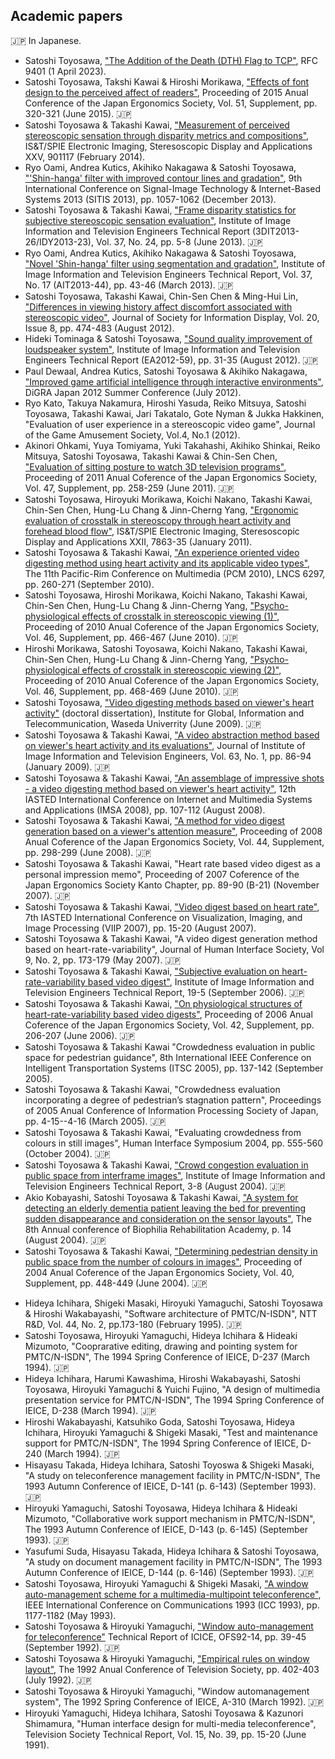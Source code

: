 ## Academic papers

🇯🇵 In Japanese.


- Satoshi Toyosawa,
	["The Addition of the Death (DTH) Flag to TCP"](https://www.rfc-editor.org/info/rfc9401),
	RFC 9401 (1 April 2023).
- Satoshi Toyosawa, Takshi Kawai & Hiroshi Morikawa,
	["Effects of font design to the perceived affect of readers"](https://www.jstage.jst.go.jp/article/jje/51/Supplement/51_S320/_article/-char/ja/),
	Proceeding of 2015 Anual Conference of the Japan Ergonomics Society, Vol. 51, Supplement, pp. 320-321 (June 2015). 🇯🇵
- Satoshi Toyosawa & Takashi Kawai,
	["Measurement of perceived stereoscopic sensation through disparity metrics and compositions"](https://www.spiedigitallibrary.org/conference-proceedings-of-spie/9011/901117/Measurement-of-perceived-stereoscopic-sensation-through-disparity-metrics-and-compositions/10.1117/12.2036667.short),
	IS&T/SPIE Electronic Imaging, Steresoscopic Display and Applications XXV, 901117 (February 2014).
- Ryo Oami, Andrea Kutics, Akihiko Nakagawa & Satoshi Toyosawa,
	["'Shin-hanga' filter with improved contour lines and gradation"](https://ieeexplore.ieee.org/document/6727320),
  	9th International Conference on Signal-Image Technology & Internet-Based Systems 2013 (SITIS 2013), pp. 1057-1062 (December 2013).
- Satoshi Toyosawa & Takashi Kawai,
	["Frame disparity statistics for subjective stereoscopic sensation evaluation"](https://www.jstage.jst.go.jp/article/itetr/37.24/0/37.24_5/_article/-char/ja/),
	Institute of Image Information and Television Engineers Technical Report (3DIT2013-26/IDY2013-23), Vol. 37,  No. 24, pp. 5-8 (June 2013). 🇯🇵
- Ryo Oami, Andrea Kutics, Akihiko Nakagawa & Satoshi Toyosawa,
	["Novel 'Shin-hanga' filter using segmentation and gradation"](https://www.jstage.jst.go.jp/article/itetr/37.17/0/37.17_43/_article/-char/ja/),
	Institute of Image Information and Television Engineers Technical Report, Vol. 37, No. 17 (AIT2013-44), pp. 43-46 (March 2013). 🇯🇵
- Satoshi Toyosawa, Takashi Kawai, Chin-Sen Chen & Ming-Hui Lin,
	["Differences in viewing history affect discomfort associated with stereoscopic video"](https://sid.onlinelibrary.wiley.com/doi/10.1002/jsid.105),
	Journal of Society for Information Display, Vol. 20, Issue 8, pp. 474-483 (August 2012).
- Hideki Tominaga & Satoshi Toyosawa,
	["Sound quality improvement of loudspeaker system"](https://ken.ieice.org/ken/paper/20120802R0vK/),
	Institute of Image Information and Television Engineers Technical Report (EA2012-59), pp. 31-35 (August 2012). 🇯🇵
- Paul Dewaal, Andrea Kutics, Satoshi Toyosawa & Akihiko Nakagawa,
	["Improved game artificial intelligence through interactive environments"](http://digrajapan.org/app-def/S-102/DiGRAJ_WP/wp-content/uploads/2019/06/Paul-Dewaal.pdf),
  	DiGRA Japan 2012 Summer Conference (July 2012).
- Ryo Kato, Takuya Nakamura, Hiroshi Yasuda, Reiko Mitsuya, Satoshi Toyosawa, Takashi Kawai, Jari Takatalo, Gote Nyman & Jukka Hakkinen,
	"Evaluation of user experience in a stereoscopic video game",
	Journal of the Game Amusement Society, Vol.4, No.1 (2012).
- Akinori Ohkami, Yuya Tomiyama,  Yuki Takahashi, Akihiko Shinkai, Reiko Mitsuya, Satoshi Toyosawa, Takashi Kawai & Chin-Sen Chen,
	["Evaluation of sitting posture to watch 3D television programs"](https://www.jstage.jst.go.jp/article/jergo/47spl/0/47spl_0_258/_article/-char/ja/),
	Proceeding of 2011 Anual Coference of the Japan Ergonomics Society, Vol. 47, Supplement, pp. 258-259 (June 2011). 🇯🇵
- Satoshi Toyosawa, Hiroyuki Morikawa, Koichi Nakano, Takashi Kawai, Chin-Sen Chen, Hung-Lu Chang & Jinn-Cherng Yang,
	["Ergonomic evaluation of crosstalk in stereoscopy through heart activity and forehead blood flow"](https://www.spiedigitallibrary.org/conference-proceedings-of-spie/7863/786311/Ergonomic-evaluation-of-crosstalk-in-stereoscopy-through-heart-activity-and/10.1117/12.872199.short),
    IS&T/SPIE Electronic Imaging, Steresoscopic Display and Applications XXII, 7863-35 (January 2011).
- Satoshi Toyosawa & Takashi Kawai,
	["An experience oriented video digesting method using heart activity and its applicable video types"](https://link.springer.com/chapter/10.1007/978-3-642-15702-8_24),
  	The 11th Pacific-Rim Conference on Multimedia (PCM 2010), LNCS 6297, pp. 260-271 (September 2010).
- Satoshi Toyosawa, Hiroshi Morikawa, Koichi Nakano, Takashi Kawai, Chin-Sen Chen, Hung-Lu Chang & Jinn-Cherng Yang,
	["Psycho-physiological effects of crosstalk in stereoscopic viewing (1)"](https://www.jstage.jst.go.jp/article/jergo/46sp/0/46sp_0_480/_article/-char/ja/),
	Proceeding of 2010 Anual Coference of the Japan Ergonomics Society, Vol. 46, Supplement, pp. 466-467 (June 2010). 🇯🇵
- Hiroshi Morikawa, Satoshi Toyosawa, Koichi Nakano, Takashi Kawai, Chin-Sen Chen, Hung-Lu Chang & Jinn-Cherng Yang,
	["Psycho-physiological effects of crosstalk in stereoscopic viewing (2)"](https://www.jstage.jst.go.jp/article/jergo/46sp/0/46sp_0_482/_article/-char/ja/),
	Proceeding of 2010 Anual Coference of the Japan Ergonomics Society, Vol. 46, Supplement, pp. 468-469 (June 2010). 🇯🇵
- Satoshi Toyosawa,
	["Video digesting methods based on viewer's heart activity"](http://www.info.giti.waseda.ac.jp/bulletin/papers/2009/081-084.pdf) (doctoral dissertation),
	Institute for Global, Information and Telecommunication, Waseda Univerrity (June 2009). 🇯🇵
- Satoshi Toyosawa & Takashi Kawai,
	["A video abstraction method based on viewer's heart activity and its evaluations"](https://www.jstage.jst.go.jp/article/itej/63/1/63_1_86/_article/-char/ja),
	Journal of Institute of Image Information and Television Engineers, Vol. 63, No. 1, pp. 86-94 (January 2009). 🇯🇵
- Satoshi Toyosawa & Takashi Kawai,
	["An assemblage of impressive shots - a video digesting method based on viewer's heart activity"](https://www.actapress.com/Abstract.aspx?paperId=33816),
  	12th IASTED International Conference on Internet and Multimedia Systems and Applications (IMSA 2008), pp. 107-112 (August 2008).
- Satoshi Toyosawa & Takashi Kawai,
	["A method for video digest generation based on a viewer's attention measure"](https://www.jstage.jst.go.jp/article/jje1965/44/Supplement/44_Supplement_298/_article/-char/ja),
	Proceeding of 2008 Anual Coference of the Japan Ergonomics Society, Vol. 44, Supplement, pp. 298-299 (June 2008). 🇯🇵
- Satoshi Toyosawa & Takashi Kawai,
	"Heart rate based video digest as a personal impression memo",
	Proceeding of 2007 Coference of the Japan Ergonomics Society Kanto Chapter, pp. 89-90 (B-21) (November 2007). 🇯🇵
- Satoshi Toyosawa & Takashi Kawai,
	["Video digest based on heart rate"](https://dl.acm.org/doi/10.5555/1659167.1659172),
	7th IASTED International Conference on Visualization, Imaging, and Image Processing (VIIP 2007), pp. 15-20 (August 2007).
- Satoshi Toyosawa & Takashi Kawai,
	"A video digest generation method based on heart-rate-variability",
	Journal of Human Interface Society, Vol 9, No. 2, pp. 173-179 (May 2007). 🇯🇵
- Satoshi Toyosawa & Takashi Kawai,
	["Subjective evaluation on heart-rate-variability based video digest"](https://www.jstage.jst.go.jp/article/iteac/2006/0/2006__19-5-1_/_article/-char/ja),
	Institute of Image Information and Television Engineers Technical Report, 19-5 (September 2006). 🇯🇵
- Satoshi Toyosawa & Takashi Kawai,
	["On physiological structures of heart-rate-variability based video digests"](https://www.jstage.jst.go.jp/article/jje1965/42/Supplement/42_Supplement_206/_article/-char/ja),
	Proceeding of 2006 Anual Coference of the Japan Ergonomics Society, Vol. 42, Supplement, pp. 206-207 (June 2006). 🇯🇵
- Satoshi Toyosawa & Takashi Kawai
	"Crowdedness evaluation in public space for pedestrian guidance",
	8th International IEEE Conference on Intelligent Transportation Systems (ITSC 2005), pp. 137-142 (September 2005).
- Satoshi Toyosawa & Takashi Kawai,
	"Crowdedness evaluation incorporating a degree of pedestrian’s stagnation pattern",
	Proceedings of 2005 Anual Conference of Information Processing Society of Japan, pp. 4-15--4-16 (March 2005). 🇯🇵
- Satoshi Toyosawa & Takashi Kawai,
	"Evaluating crowdedness from colours in still images",
	Human Interface Symposium 2004, pp. 555-560 (October 2004). 🇯🇵
- Satoshi Toyosawa & Takashi Kawai,
	["Crowd congestion evaluation in public space from interframe images"](https://www.jstage.jst.go.jp/article/iteac/2004/0/2004__3-8-1_/_article/-char/ja),
	Institute of Image Information and Television Engineers Technical Report, 3-8 (August 2004). 🇯🇵
- Akio Kobayashi, Satoshi Toyosawa & Takashi Kawai,
	["A system for detecting an elderly dementia patient leaving the bed for preventing sudden disappearance and consideration on the sensor layouts"](https://www.jstage.jst.go.jp/article/biophilia/2004/0/2004_0_14/_article/-char/ja),
	The 8th Annual conference of Biophilia Rehabilitation Academy, p. 14 (August 2004). 🇯🇵
- Satoshi Toyosawa & Takashi Kawai,
	["Determining pedestrian density in public space from the number of colours in images"](https://www.jstage.jst.go.jp/article/jje1965/40/Supplement/40_Supplement_448/_article/-char/ja),
	Proceeding of 2004 Anual Coference of the Japan Ergonomics Society, Vol. 40, Supplement, pp. 448-449 (June 2004). 🇯🇵

<!-- 1990年4月～1996年3月（6年） @ NTT。筆頭5本、共著7本、計12本 -->
- Hideya Ichihara, Shigeki Masaki, Hiroyuki Yamaguchi, Satoshi Toyosawa & Hiroshi Wakabayashi,
	"Software architecture of PMTC/N-ISDN",
	NTT R&D, Vol. 44, No. 2, pp.173-180 (February 1995). 🇯🇵
- Satoshi Toyosawa, Hiroyuki Yamaguchi, Hideya Ichihara & Hideaki Mizumoto,
	"Cooprarative editing, drawing and pointing system for PMTC/N-ISDN",
	The 1994 Spring Conference of IEICE, D-237 (March 1994). 🇯🇵
- Hideya Ichihara, Harumi Kawashima, Hiroshi Wakabayashi, Satoshi Toyosawa, Hiroyuki Yamaguchi & Yuichi Fujino,
	"A design of multimedia presentation service for PMTC/N-ISDN",
	The 1994 Spring Conference of IEICE, D-238 (March 1994). 🇯🇵
- Hiroshi Wakabayashi, Katsuhiko Goda, Satoshi Toyosawa, Hideya Ichihara, Hiroyuki Yamaguchi & Shigeki Masaki,
	"Test and maintenance support for PMTC/N-ISDN",
	The 1994 Spring Conference of IEICE, D-240 (March 1994). 🇯🇵
- Hisayasu Takada, Hideya Ichihara, Satoshi Toyoswa & Shigeki Masaki,
	"A study on teleconference management facility in PMTC/N-ISDN",
	The 1993 Autumn Conference of IEICE, D-141 (p. 6-143) (September 1993). 🇯🇵
- Hiroyuki Yamaguchi, Satoshi Toyosawa, Hideya Ichihara & Hideaki Mizumoto,
	"Collaborative work support mechanism in PMTC/N-ISDN",
	The 1993 Autumn Conference of IEICE, D-143 (p. 6-145) (September 1993). 🇯🇵
- Yasufumi Suda, Hisayasu Takada, Hideya Ichihara & Satoshi Toyosawa,
	"A study on document management facility in PMTC/N-ISDN",
	The 1993 Autumn Conference of IEICE, D-144 (p. 6-146) (September 1993). 🇯🇵
- Satoshi Toyosawa, Hiroyuki Yamaguchi & Shigeki Masaki,
	["A window auto-management scheme for a multimedia-multipoint teleconference"](https://ieeexplore.ieee.org/document/397462),
	IEEE International Conference on Communications 1993 (ICC 1993), pp. 1177-1182 (May 1993).
- Satoshi Toyosawa & Hiroyuki Yamaguchi,
	["Window auto-management for teleconference"](https://www.jstage.jst.go.jp/article/tvtr/16/54/16_KJ00001968457/_article/-char/ja)
	Technical Report of ICICE, OFS92-14, pp. 39-45 (September 1992). 🇯🇵
- Satoshi Toyosawa & Hiroyuki Yamaguchi,
	["Empirical rules on window layout"](https://www.jstage.jst.go.jp/article/tvac/28/0/28_403/_article/-char/ja),
	The 1992 Anual Conference of Television Society, pp. 402-403 (July 1992). 🇯🇵
- Satoshi Toyosawa & Hiroyuki Yamaguchi,
	"Window automanagement system",
	The 1992 Spring Conference of IEICE, A-310 (March 1992). 🇯🇵
- Hiroyuki Yamaguchi, Hideya Ichihara, Satoshi Toyosawa & Kazunori Shimamura,
	"Human interface design for multi-media teleconference",
	Television Society Technical Report, Vol. 15, No. 39, pp. 15-20 (June 1991).
